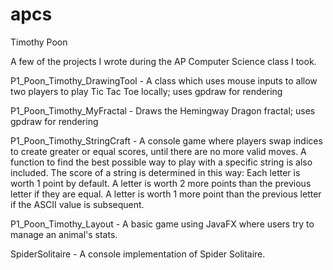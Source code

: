 # apcs

Timothy Poon

A few of the projects I wrote during the AP Computer Science class I took.

P1_Poon_Timothy_DrawingTool - A class which uses mouse inputs to allow two players to play Tic Tac Toe locally; uses gpdraw for rendering

P1_Poon_Timothy_MyFractal - Draws the Hemingway Dragon fractal; uses gpdraw for rendering

P1_Poon_Timothy_StringCraft - A console game where players swap indices to create greater or equal scores, until there are no more valid moves. A function to find the best possible way to play with a specific string is also included. The score of a string is determined in this way:
Each letter is worth 1 point by default.
A letter is worth 2 more points than the previous letter if they are equal.
A letter is worth 1 more point than the previous letter if the ASCII value is subsequent.

P1_Poon_Timothy_Layout - A basic game using JavaFX where users try to manage an animal's stats.

SpiderSolitaire - A console implementation of Spider Solitaire.
